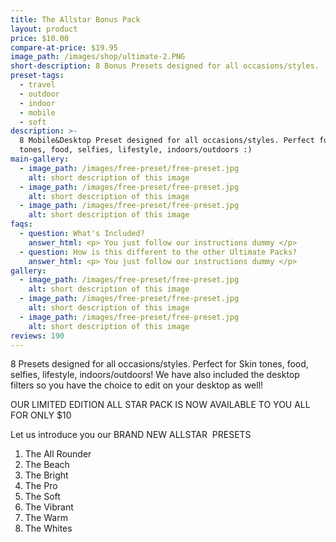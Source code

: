 ```yaml
---
title: The Allstar Bonus Pack
layout: product
price: $10.00
compare-at-price: $19.95
image_path: /images/shop/ultimate-2.PNG
short-description: 8 Bonus Presets designed for all occasions/styles.
preset-tags:
  - travel
  - outdoor
  - indoor
  - mobile
  - soft
description: >-
  8 Mobile&Desktop Preset designed for all occasions/styles. Perfect for Skin
  tones, food, selfies, lifestyle, indoors/outdoors :)
main-gallery:
  - image_path: /images/free-preset/free-preset.jpg
    alt: short description of this image
  - image_path: /images/free-preset/free-preset.jpg
    alt: short description of this image
  - image_path: /images/free-preset/free-preset.jpg
    alt: short description of this image
faqs:
  - question: What's Included?
    answer_html: <p> You just follow our instructions dummy </p>
  - question: How is this different to the other Ultimate Packs?
    answer_html: <p> You just follow our instructions dummy </p>
gallery:
  - image_path: /images/free-preset/free-preset.jpg
    alt: short description of this image
  - image_path: /images/free-preset/free-preset.jpg
    alt: short description of this image
  - image_path: /images/free-preset/free-preset.jpg
    alt: short description of this image
reviews: 190
---
```


8 Presets designed for all occasions/styles. Perfect for Skin tones, food, selfies, lifestyle, indoors/outdoors\! We have also included the desktop filters so you have the choice to edit on your desktop as well\!&nbsp;

OUR LIMITED EDITION ALL STAR PACK IS NOW AVAILABLE TO YOU ALL FOR ONLY $10&nbsp;

Let us introduce you our BRAND NEW ALLSTAR&nbsp; PRESETS

1. The All Rounder&nbsp;
2. The Beach
3. The Bright
4. The Pro
5. The Soft
6. The Vibrant
7. The Warm&nbsp;
8. The Whites
